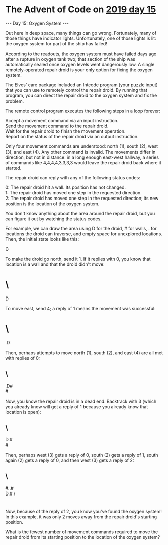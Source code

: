 # The Advent of Code on [2019 day 15](https://adventofcode.com/2019/day/15)

--- Day 15: Oxygen System ---

Out here in deep space, many things can go wrong. Fortunately, many of those things have indicator lights. Unfortunately, one of those lights is lit: the oxygen system for part of the ship has failed!

According to the readouts, the oxygen system must have failed days ago after a rupture in oxygen tank two; that section of the ship was automatically sealed once oxygen levels went dangerously low. A single remotely-operated repair droid is your only option for fixing the oxygen system.

The Elves' care package included an Intcode program (your puzzle input) that you can use to remotely control the repair droid. By running that program, you can direct the repair droid to the oxygen system and fix the problem.

The remote control program executes the following steps in a loop forever:

Accept a movement command via an input instruction.\
Send the movement command to the repair droid.\
Wait for the repair droid to finish the movement operation.\
Report on the status of the repair droid via an output instruction.

Only four movement commands are understood: north (1), south (2), west (3), and east (4). Any other command is invalid. The movements differ in direction, but not in distance: in a long enough east-west hallway, a series of commands like 4,4,4,4,3,3,3,3 would leave the repair droid back where it started.

The repair droid can reply with any of the following status codes:

0: The repair droid hit a wall. Its position has not changed.\
1: The repair droid has moved one step in the requested direction.\
2: The repair droid has moved one step in the requested direction; its new position is the location of the oxygen system.

You don't know anything about the area around the repair droid, but you can figure it out by watching the status codes.

For example, we can draw the area using D for the droid, # for walls, . for locations the droid can traverse, and empty space for unexplored locations.  Then, the initial state looks like this:

D

To make the droid go north, send it 1. If it replies with 0, you know that location is a wall and that the droid didn't move:

#  \
   D

To move east, send 4; a reply of 1 means the movement was successful:

#  \
   .D

Then, perhaps attempts to move north (1), south (2), and east (4) are all met with replies of 0:

## \
   .D#\
    #

Now, you know the repair droid is in a dead end. Backtrack with 3 (which you already know will get a reply of 1 because you already know that location is open):

## \
   D.#\
    #

Then, perhaps west (3) gets a reply of 0, south (2) gets a reply of 1, south again (2) gets a reply of 0, and then west (3) gets a reply of 2:

## \
  #..#\
  D.# \
   #

Now, because of the reply of 2, you know you've found the oxygen system! In this example, it was only 2 moves away from the repair droid's starting position.

What is the fewest number of movement commands required to move the repair droid from its starting position to the location of the oxygen system?